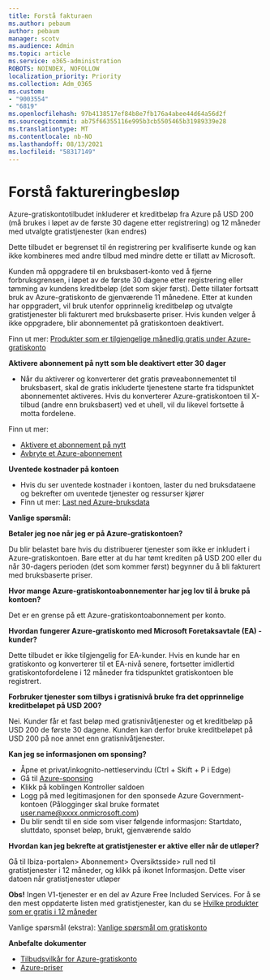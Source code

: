 ```yaml
---
title: Forstå fakturaen
ms.author: pebaum
author: pebaum
manager: scotv
ms.audience: Admin
ms.topic: article
ms.service: o365-administration
ROBOTS: NOINDEX, NOFOLLOW
localization_priority: Priority
ms.collection: Adm_O365
ms.custom:
- "9003554"
- "6819"
ms.openlocfilehash: 97b4138517ef84b8e7fb176a4abee44d64a56d2f
ms.sourcegitcommit: ab75f66355116e995b3cb5505465b31989339e28
ms.translationtype: MT
ms.contentlocale: nb-NO
ms.lasthandoff: 08/13/2021
ms.locfileid: "58317149"
---
```

# <a name="understand-billing-amount"></a>Forstå faktureringbesløp

Azure-gratiskontotilbudet inkluderer et kreditbeløp fra Azure på USD 200 (må brukes i løpet av de første 30 dagene etter registrering) og 12 måneder med utvalgte gratistjenester (kan endres)

Dette tilbudet er begrenset til én registrering per kvalifiserte kunde og kan ikke kombineres med andre tilbud med mindre dette er tillatt av Microsoft.

Kunden må oppgradere til en bruksbasert-konto ved å fjerne forbruksgrensen, i løpet av de første 30 dagene etter registrering eller tømming av kundens kreditbeløp (det som skjer først). Dette tillater fortsatt bruk av Azure-gratiskonto de gjenværende 11 månedene. Etter at kunden har oppgradert, vil bruk utenfor opprinnelig kreditbeløp og utvalgte gratistjenester bli fakturert med bruksbaserte priser. Hvis kunden velger å ikke oppgradere, blir abonnementet på gratiskontoen deaktivert.

Finn ut mer: [Produkter som er tilgjengelige månedlig gratis under Azure-gratiskonto](https://azure.microsoft.com/free/free-account-faq/)

**Aktivere abonnement på nytt som ble deaktivert etter 30 dager**

- Når du aktiverer og konverterer det gratis prøveabonnementet til bruksbasert, skal de gratis inkluderte tjenestene starte fra tidspunktet abonnementet aktiveres. Hvis du konverterer Azure-gratiskontoen til X-tilbud (andre enn bruksbasert) ved et uhell, vil du likevel fortsette å motta fordelene.

Finn ut mer: 
- [Aktivere et abonnement på nytt](https://docs.microsoft.com/azure/billing/billing-subscription-become-disable?WT.mc_id=Portal-Microsoft_Azure_Support)
- [Avbryte et Azure-abonnement](https://docs.microsoft.com/azure/billing/billing-how-to-cancel-azure-subscription?WT.mc_id=Portal-Microsoft_Azure_Support)

**Uventede kostnader på kontoen**

- Hvis du ser uventede kostnader i kontoen, laster du ned bruksdataene og bekrefter om uventede tjenester og ressurser kjører
- Finn ut mer: [Last ned Azure-bruksdata](https://docs.microsoft.com/azure/billing/billing-download-azure-invoice-daily-usage-date?WT.mc_id=Portal-Microsoft_Azure_Support#download-usage)

**Vanlige spørsmål:**

**Betaler jeg noe når jeg er på Azure-gratiskontoen?**

Du blir belastet bare hvis du distribuerer tjenester som ikke er inkludert i Azure-gratiskontoen. Bare etter at du har tømt krediten på USD 200 eller du når 30-dagers perioden (det som kommer først) begynner du å bli fakturert med bruksbaserte priser.

**Hvor mange Azure-gratiskontoabonnementer har jeg lov til å bruke på kontoen?**  

Det er en grense på ett Azure-gratiskontoabonnement per konto.

**Hvordan fungerer Azure-gratiskonto med Microsoft Foretaksavtale (EA) -kunder?**  

Dette tilbudet er ikke tilgjengelig for EA-kunder. Hvis en kunde har en gratiskonto og konverterer til et EA-nivå senere, fortsetter imidlertid gratiskontofordelene i 12 måneder fra tidspunktet gratiskontoen ble registrert.

**Forbruker tjenester som tilbys i gratisnivå bruke fra det opprinnelige kreditbeløpet på USD 200?**  

Nei. Kunder får et fast beløp med gratisnivåtjenester og et kreditbeløp på USD 200 de første 30 dagene. Kunden kan derfor bruke kreditbeløpet på USD 200 på noe annet enn gratisnivåtjenester.

**Kan jeg se informasjonen om sponsing?**

- Åpne et privat/inkognito-nettleservindu (Ctrl + Skift + P i Edge)
- Gå til [Azure-sponsing](http://www.microsoftazuresponsorships.com/)
- Klikk på koblingen Kontroller saldoen
- Logg på med legitimasjonen for den sponsede Azure Government-kontoen (Pålogginger skal bruke formatet user.name@xxxx.onmicrosoft.com)
- Du blir sendt til en side som viser følgende informasjon: Startdato, sluttdato, sponset beløp, brukt, gjenværende saldo

**Hvordan kan jeg bekrefte at gratistjenester er aktive eller når de utløper?**

Gå til Ibiza-portalen> Abonnement> Oversiktsside> rull ned til gratistjenester i 12 måneder, og klikk på ikonet Informasjon. Dette viser datoen når gratistjenester utløper

**Obs!** Ingen V1-tjenester er en del av Azure Free Included Services. For å se den mest oppdaterte listen med gratistjenester, kan du se [Hvilke produkter som er gratis i 12 måneder](http://www.microsoftazuresponsorships.com/)

Vanlige spørsmål (ekstra): [Vanlige spørsmål om gratiskonto](https://azure.microsoft.com/free/free-account-faq/)

**Anbefalte dokumenter**

- [Tilbudsvilkår for Azure-gratiskonto](https://azure.microsoft.com/offers/ms-azr-0044p/)
- [Azure-priser](https://azure.microsoft.com/pricing/)